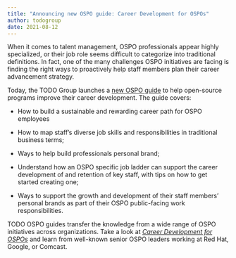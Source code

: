 ```yaml
---
title: "Announcing new OSPO guide: Career Development for OSPOs"
author: todogroup
date: 2021-08-12
---
```



When it comes to talent management, OSPO professionals appear highly specialized, or their job role seems difficult to categorize into traditional definitions. In fact, one of the many challenges OSPO initiatives are facing is finding the right ways to proactively help staff members plan their career advancement strategy.

Today, the TODO Group launches a [new OSPO guide](https://todogroup.org/guides/career-development/) to help open-source programs improve their career development. The guide covers:

* How to build a sustainable and rewarding career path for OSPO employees

* How to map staff’s diverse job skills and responsibilities in traditional business terms;

* Ways to help build professionals personal brand;

* Understand how an OSPO specific job ladder can support the career development of and retention of key staff, with tips on how to get started creating one;

* Ways to support the growth and development of their staff members’ personal brands as part of their OSPO public-facing work responsibilities.


TODO OSPO guides transfer the knowledge from a wide range of OSPO initiatives across organizations. Take a look at [*Career Development for OSPOs*](https://todogroup.org/guides/career-development/)  and learn from well-known senior OSPO leaders working at Red Hat, Google, or Comcast.
